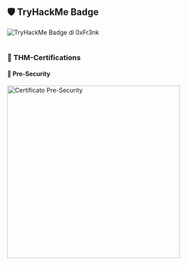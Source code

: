## 🛡️ TryHackMe Badge

<!-- <div align="center">
  <img src="https://tryhackme-badges.s3.amazonaws.com/0xFr3nk.png" alt="TryHackMe Badge di 0xFr3nk" />
</div> -->

<img src="https://tryhackme-badges.s3.amazonaws.com/0xFr3nk.png" alt="TryHackMe Badge di 0xFr3nk" />
<br>
<br>
  
  
### 📜 THM-Certifications

#### 🧠 Pre-Security

<!-- [![Visualizza il certificato](https://github.com/francesco-rinald1/My-Certification-Journey/blob/main/THM-Certificates/THM-PreSecurity.png)](https://github.com/francesco-rinald1/My-Certification-Journey/blob/main/THM-Certificates/THM-PreSecurity.pdf) -->

<a href="https://github.com/francesco-rinald1/My-Certification-Journey/blob/main/THM-Certificates/THM-PreSecurity.pdf">
  <img src="https://github.com/francesco-rinald1/My-Certification-Journey/blob/main/THM-Certificates/THM-PreSecurity.png" alt="Certificato Pre-Security" width="400"/>
</a>

